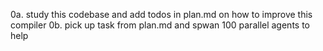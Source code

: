 0a. study this codebase and add todos in plan.md on how to improve this compiler 
0b. pick up task from plan.md and spwan 100 parallel agents to help

